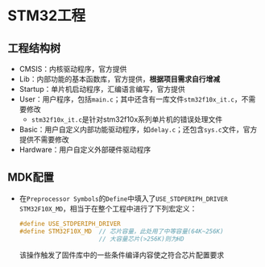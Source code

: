 # STM32工程

## 工程结构树
- CMSIS：内核驱动程序，官方提供
- Lib：内部功能的基本函数库，官方提供，**根据项目需求自行增减**
- Startup：单片机启动程序，汇编语言编写，官方提供
- User：用户程序，包括`main.c`；其中还含有一库文件`stm32f10x_it.c`，不需要修改
  - `stm32f10x_it.c`是针对stm32f10x系列单片机的错误处理文件
- Basic：用户自定义内部功能驱动程序，如`delay.c`；还包含`sys.c`文件，官方提供不需要修改
- Hardware：用户自定义外部硬件驱动程序

## MDK配置
- 在`Preprocessor Symbols`的`Define`中填入了`USE_STDPERIPH_DRIVER` `STM32F10X_MD`，相当于在整个工程中进行了下列宏定义：
  ```C
  #define USE_STDPERIPH_DRIVER
  #define STM32F10X_MD  // 芯片容量，此处用了中等容量(64K~256K)
                        // 大容量芯片(>256K)则为HD
  ```
  该操作触发了固件库中的一些条件编译内容使之符合芯片配置要求